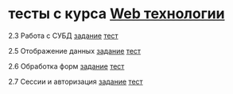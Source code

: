 # тесты с курса [Web технологии](https://stepic.org/course/Web-технологии-154/)

2.3 Работа с СУБД [задание](https://github.com/hyberjava/stepic_webtech_all_tests/blob/master/11.md)  [тест](https://github.com/hyberjava/stepic_webtech_all_tests/blob/master/server_l11.py)


2.5 Отображение данных [задание](https://github.com/hyberjava/stepic_webtech_all_tests/blob/master/13.md) [тест](https://github.com/hyberjava/stepic_webtech_all_tests/blob/master/server_l13.py)


2.6 Обработка форм [задание](https://github.com/hyberjava/stepic_webtech_all_tests/blob/master/14.md) [тест](https://github.com/hyberjava/stepic_webtech_all_tests/blob/master/server_l14.py)


2.7 Сессии и авторизация [задание](https://github.com/hyberjava/stepic_webtech_all_tests/blob/master/15.md) [тест](https://github.com/hyberjava/stepic_webtech_all_tests/blob/master/server_l15.py)


